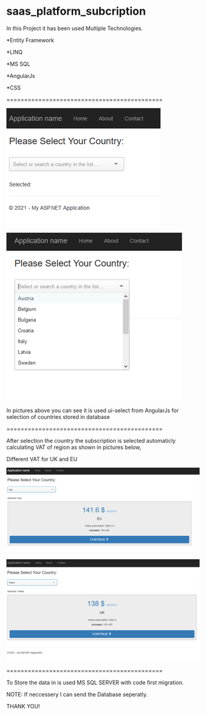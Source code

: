 # saas_platform_subcription

In this Project it has been used Multiple Technologies.

*Entity Framework

*LINQ

*MS SQL

*AngularJs

*CSS

============================================

![](saas_platform_subcription/Screens/Screen01.PNG)

![](saas_platform_subcription/Screens/Screen02.PNG)

In pictures above you can see it is used ui-select from AngularJs for selection of countries stored in database

============================================

After selection the country the subscription is selected automaticly calculating VAT of region as shown in pictures below,

Different VAT for UK and EU

![](saas_platform_subcription/Screens/Screen03.PNG)

![](saas_platform_subcription/Screens/Screen04.PNG)

============================================

To Store the data in is used MS SQL SERVER with code first migration.

NOTE: If neccessery I can send the Database seperatly.

THANK YOU!
